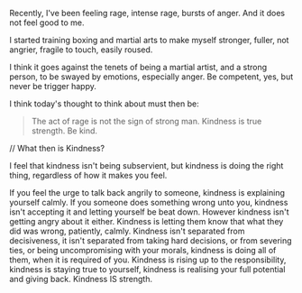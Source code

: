 Recently, I've been feeling rage, intense rage, bursts of anger. And it does not feel good to me. 

I started training boxing and martial arts to make myself stronger, fuller, not angrier, fragile to touch, easily roused.

I think it goes against the tenets of being a martial artist, and a strong person, to be swayed by emotions, especially anger. Be competent, yes, but never be trigger happy.

I think today's thought to think about must then be:

> The act of rage is not the sign of strong man. Kindness is true strength. Be kind.

// What then is Kindness? 

I feel that kindness isn't being subservient, but kindness is doing the right thing, regardless of how it makes you feel. 

If you feel the urge to talk back angrily to someone, kindness is explaining yourself calmly. 
If you someone does something wrong unto you, kindness isn't accepting it and letting yourself be beat down. However kindness isn't getting angry about it either. Kindness is letting them know that what they did was wrong, patiently, calmly.
Kindness isn't separated from decisiveness, it isn't separated from taking hard decisions, or from severing ties, or being uncompromising with your morals, kindness is doing all of them, when it is required of you. Kindness is rising up to the responsibility, kindness is staying true to yourself, kindness is realising your full potential and giving back.
Kindness IS strength. 

